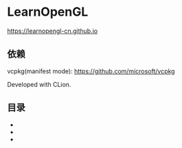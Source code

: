 # LearnOpenGL

https://learnopengl-cn.github.io

## 依赖

vcpkg(manifest mode): https://github.com/microsoft/vcpkg

Developed with CLion.

## 目录

- <Triangle>
- <Textures>
- <Transformations>
